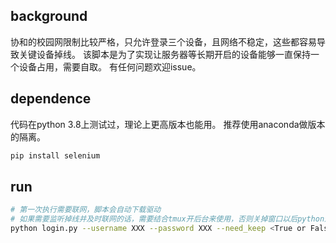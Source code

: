 ## background
协和的校园网限制比较严格，只允许登录三个设备，且网络不稳定，这些都容易导致关键设备掉线。
该脚本是为了实现让服务器等长期开启的设备能够一直保持一个设备占用，需要自取。
有任何问题欢迎issue。

## dependence
代码在python 3.8上测试过，理论上更高版本也能用。
推荐使用anaconda做版本的隔离。
```bash
pip install selenium
```
## run
```bash
# 第一次执行需要联网，脚本会自动下载驱动
# 如果需要监听掉线并及时联网的话，需要结合tmux开后台来使用，否则关掉窗口以后python进程就断了
python login.py --username XXX --password XXX --need_keep <True or False>
```